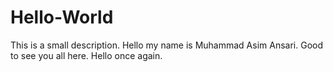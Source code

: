 # Hello-World
This is a small description.
Hello my name is Muhammad Asim Ansari.
Good to see you all here.
Hello once again.
